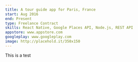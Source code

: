 ```yaml
---
title: A tour guide app for Paris, France
start: Aug 2016 
end: Present
type: Freelance Contract
skills: React Native, Google Places API, Node.js, REST API
appstore: www.appstore.com
googleplay: www.googleplay.com
image: http://placehold.it/350x150
---
```

This is a test